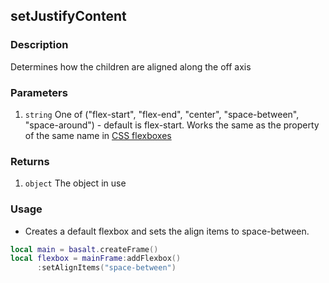 ## setJustifyContent

### Description

Determines how the children are aligned along the off axis

### Parameters

1. `string` One of ("flex-start", "flex-end", "center", "space-between", "space-around") - default is flex-start. Works the same as the property of the same name in [CSS flexboxes](https://css-tricks.com/snippets/css/a-guide-to-flexbox/#aa-flexbox-properties)

### Returns

1. `object` The object in use

### Usage

* Creates a default flexbox and sets the align items to space-between.

```lua
local main = basalt.createFrame()
local flexbox = mainFrame:addFlexbox()
      :setAlignItems("space-between")
```
